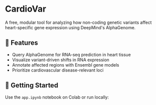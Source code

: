 # CardioVar
A free, modular tool for analyzing how non-coding genetic variants affect heart-specific gene expression using DeepMind's AlphaGenome.

## 🔬 Features
- Query AlphaGenome for RNA-seq prediction in heart tissue
- Visualize variant-driven shifts in RNA expression
- Annotate affected regions with Ensembl gene models
- Prioritize cardiovascular disease-relevant loci

## 🚀 Getting Started
Use the `app.ipynb` notebook on Colab or run locally:

